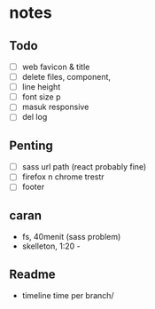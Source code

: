 # notes

## Todo
- [ ] web favicon & title
- [ ] delete files, component, 
- [ ] line height
- [ ] font size p
- [ ] masuk responsive
- [ ] del log

## Penting
- [ ] sass url path (react probably fine)
- [ ] firefox n chrome trestr
- [ ] footer

## caran
- fs, 40menit (sass problem)
- skelleton, 1:20 - 

## Readme
- timeline time per branch/
